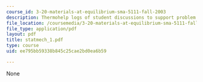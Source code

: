 ```yaml
---
course_id: 3-20-materials-at-equilibrium-sma-5111-fall-2003
description: Thermohelp logs of student discussions to support problem sets.
file_location: /coursemedia/3-20-materials-at-equilibrium-sma-5111-fall-2003/ee795bb59338b845c25cae2bd0ea6b59_statmech_1.pdf
file_type: application/pdf
layout: pdf
title: statmech_1.pdf
type: course
uid: ee795bb59338b845c25cae2bd0ea6b59

---
```

None